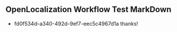 ## OpenLocalization Workflow Test MarkDown
* fd0f534d-a340-492d-9ef7-eec5c4967d1a thanks!

<!--HONumber=Aug16_HO2-->


